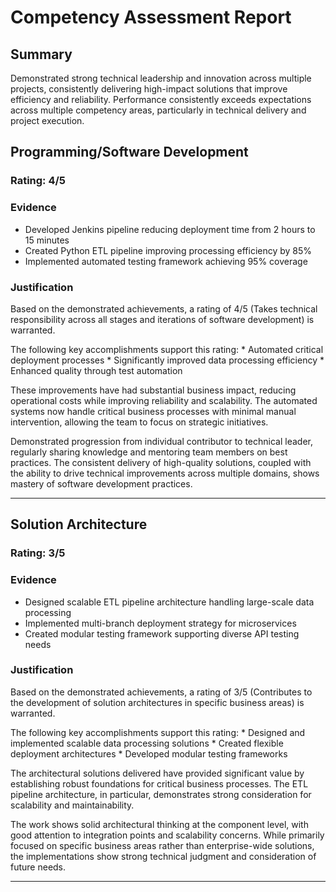 # Competency Assessment Report

## Summary
Demonstrated strong technical leadership and innovation across multiple projects, consistently delivering high-impact solutions that improve efficiency and reliability. Performance consistently exceeds expectations across multiple competency areas, particularly in technical delivery and project execution.

## Programming/Software Development

### Rating: 4/5

### Evidence
- Developed Jenkins pipeline reducing deployment time from 2 hours to 15 minutes
- Created Python ETL pipeline improving processing efficiency by 85%
- Implemented automated testing framework achieving 95% coverage

### Justification
Based on the demonstrated achievements, a rating of 4/5 (Takes technical responsibility across all stages and iterations of software development) is warranted.

The following key accomplishments support this rating: * Automated critical deployment processes * Significantly improved data processing efficiency * Enhanced quality through test automation

These improvements have had substantial business impact, reducing operational costs while improving reliability and scalability. The automated systems now handle critical business processes with minimal manual intervention, allowing the team to focus on strategic initiatives.

Demonstrated progression from individual contributor to technical leader, regularly sharing knowledge and mentoring team members on best practices. The consistent delivery of high-quality solutions, coupled with the ability to drive technical improvements across multiple domains, shows mastery of software development practices.

---

## Solution Architecture

### Rating: 3/5

### Evidence
- Designed scalable ETL pipeline architecture handling large-scale data processing
- Implemented multi-branch deployment strategy for microservices
- Created modular testing framework supporting diverse API testing needs

### Justification
Based on the demonstrated achievements, a rating of 3/5 (Contributes to the development of solution architectures in specific business areas) is warranted.

The following key accomplishments support this rating: * Designed and implemented scalable data processing solutions * Created flexible deployment architectures * Developed modular testing frameworks

The architectural solutions delivered have provided significant value by establishing robust foundations for critical business processes. The ETL pipeline architecture, in particular, demonstrates strong consideration for scalability and maintainability.

The work shows solid architectural thinking at the component level, with good attention to integration points and scalability concerns. While primarily focused on specific business areas rather than enterprise-wide solutions, the implementations show strong technical judgment and consideration of future needs.

---